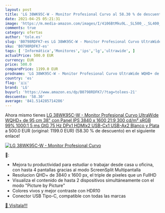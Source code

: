 ```yaml
---
layout: post
title: 'LG 38WK95C-W - Monitor Profesional Curvo al 58.30 % de descuento'
date: 2021-04-25 05:21:31
image: 'https://m.media-amazon.com/images/I/4106BtMku9L._SL500_._SL400_.jpg'
comments: true
category: ofertas
author: 'tole.es'
slug: 'B0798RDFK7-es LG 38WK95C-W - Monitor Profesional Curvo UltraWide WQHD+...'
sku: 'B0798RDFK7-es'
tags: [ 'Informática','Monitores','ips','lg','ultrawide', ]
actualPrice: 500.0 EUR
currency: EUR
price: 500.0
comparePrice: 1199.0 EUR
prodname: 'LG 38WK95C-W - Monitor Profesional Curvo UltraWide WQHD+ de 95 cm  38"  con Panel IPS  3840 x 1600  21:9  300 cd/m²  sRGB 99%  1000:1  5 ms GtG  75 Hz  DPx1  HDMIx2  USB-Cx1  USB-Ax2   Blanco y Plata'
country: 'es'
flag: '🇪🇸'
brand: 'LG'
buyurl: 'https://www.amazon.es/dp/B0798RDFK7/?tag=tolees-21'
descuento: '58.30'
average: '841.514285714286'
---
```


Ahora mismo tienes [LG 38WK95C-W - Monitor Profesional Curvo UltraWide WQHD+ de 95 cm  38"  con Panel IPS  3840 x 1600  21:9  300 cd/m²  sRGB 99%  1000:1  5 ms GtG  75 Hz  DPx1  HDMIx2  USB-Cx1  USB-Ax2   Blanco y Plata](https://www.amazon.es/dp/B0798RDFK7/?tag=tolees-21) a 500.0 EUR (original: 1199.0 EUR) (58.30 %  de descuento) en el siguiente enlace!

[![LG 38WK95C-W - Monitor Profesional Curvo](https://m.media-amazon.com/images/I/4106BtMku9L._SL500_._SL400_.jpg)](https://www.amazon.es/dp/B0798RDFK7/?tag=tolees-21)

🔎:

- Mejora tu productividad para estudiar o trabajar desde casa u oficina, con hasta 4 pantallas gracias al modo ScreenSplit Multipantalla
- Resolucion QHD+ de 3840 x 1600 px, el triple de píxeles que un FullHD
- Visualiza el contenido de hasta 2 dispositivos simultáneamente con el modo "Picture by Picture"
- Colores vivos y mejor contraste con HDR10
- Conector USB Tipo-C, compatible con todas las marcas

[🛒 Visítala!!!](https://www.amazon.es/dp/B0798RDFK7/?tag=tolees-21)
